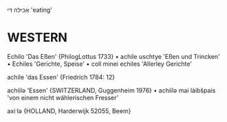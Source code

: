 אַכילה
די
'eating'

WESTERN
========

Echilo 'Das Eßen' {PhilogLottus 1733}
	•	achile uschtye 'Eßen und Trincken'
	•	Echiles 'Gerichte, Speise'
	•	coll minei echiles 'Allerley Gerichte'

achile 'das Essen' {Friedrich 1784: 12}

achíilə 'Essen' {SWITZERLAND, Guggenheim 1976}
	•	achíilə mai láibšpais 'von einem nicht wählerischen Fresser'

axiˑlə {HOLLAND, Harderwijk 52055, Beem}